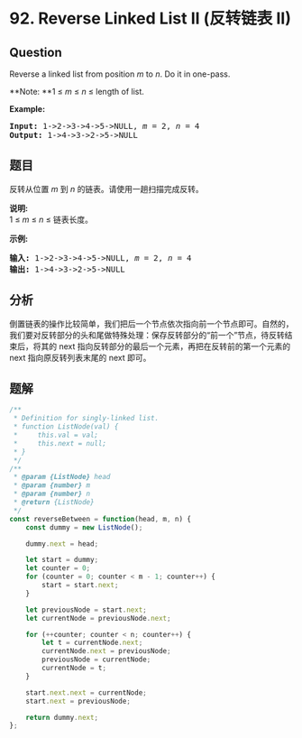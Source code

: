 # 92. Reverse Linked List II (反转链表 II)

## Question

Reverse a linked list from position _m_ to _n_. Do it in one-pass.

**Note: **1 ≤ _m_ ≤ _n_ ≤ length of list.

**Example:**

<pre><strong>Input:</strong> 1-&gt;2-&gt;3-&gt;4-&gt;5-&gt;NULL, <em>m</em> = 2, <em>n</em> = 4
<strong>Output:</strong> 1-&gt;4-&gt;3-&gt;2-&gt;5-&gt;NULL
</pre>

## 题目

反转从位置 _m_ 到 _n_ 的链表。请使用一趟扫描完成反转。

**说明:**  
1 ≤ _m_ ≤ _n_ ≤ 链表长度。

**示例:**

<pre><strong>输入:</strong> 1-&gt;2-&gt;3-&gt;4-&gt;5-&gt;NULL, <em>m</em> = 2, <em>n</em> = 4
<strong>输出:</strong> 1-&gt;4-&gt;3-&gt;2-&gt;5-&gt;NULL</pre>

## 分析

倒置链表的操作比较简单，我们把后一个节点依次指向前一个节点即可。自然的，我们要对反转部分的头和尾做特殊处理：保存反转部分的“前一个”节点，待反转结束后，将其的 next 指向反转部分的最后一个元素，再把在反转前的第一个元素的 next 指向原反转列表末尾的 next 即可。

## 题解

```javascript
/**
 * Definition for singly-linked list.
 * function ListNode(val) {
 *     this.val = val;
 *     this.next = null;
 * }
 */
/**
 * @param {ListNode} head
 * @param {number} m
 * @param {number} n
 * @return {ListNode}
 */
const reverseBetween = function(head, m, n) {
    const dummy = new ListNode();

    dummy.next = head;

    let start = dummy;
    let counter = 0;
    for (counter = 0; counter < m - 1; counter++) {
        start = start.next;
    }

    let previousNode = start.next;
    let currentNode = previousNode.next;

    for (++counter; counter < n; counter++) {
        let t = currentNode.next;
        currentNode.next = previousNode;
        previousNode = currentNode;
        currentNode = t;
    }

    start.next.next = currentNode;
    start.next = previousNode;

    return dummy.next;
};
```

